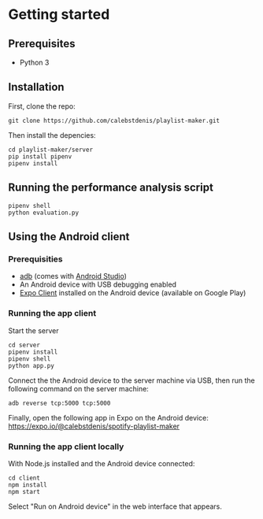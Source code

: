 # Getting started

## Prerequisites

- Python 3

## Installation

First, clone the repo:

```
git clone https://github.com/calebstdenis/playlist-maker.git
```

Then install the depencies:

```
cd playlist-maker/server
pip install pipenv
pipenv install
```

## Running the performance analysis script

```
pipenv shell
python evaluation.py
```

## Using the Android client

### Prerequisities

- [adb](https://android.gadgethacks.com/how-to/android-basics-install-adb-fastboot-mac-linux-windows-0164225/) (comes with [Android Studio](https://developer.android.com/studio/))
- An Android device with USB debugging enabled
- [Expo Client](https://play.google.com/store/apps/details?id=host.exp.exponent&hl=en) installed on the Android device (available on Google Play)

### Running the app client

Start the server

```
cd server
pipenv install
pipenv shell
python app.py
```

Connect the the Android device to the server machine via USB, then run the following command on the server machine:

```
adb reverse tcp:5000 tcp:5000
```

Finally, open the following app in Expo on the Android device: https://expo.io/@calebstdenis/spotify-playlist-maker

### Running the app client locally

With Node.js installed and the Android device connected:

```
cd client
npm install
npm start
```

Select "Run on Android device" in the web interface that appears.
